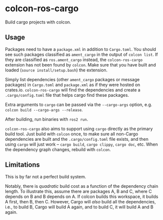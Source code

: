# colcon-ros-cargo
Build cargo projects with colcon.


## Usage
Packages need to have a `package.xml` in addition to `Cargo.toml`. You should see such packages classified as `ament_cargo` in the output of `colcon list`. If they are classified as `ros.ament_cargo` instead, the `colcon-ros-cargo` extension has not been found by `colcon`. Make sure that you have built and loaded (`source install/setup.bash`) the extension. 

Simply list dependencies (other `ament_cargo` packages or message packages) in `Cargo.toml` and `package.xml` as if they were hosted on crates.io. `colcon-ros-cargo` will find the dependencies and create a `.cargo/config.toml` file that helps cargo find these packages.

Extra arguments to `cargo` can be passed via the `--cargo-args` option, e.g. `colcon build --cargo-args --release`.

After building, run binaries with `ros2 run`.

`colcon-ros-cargo` also aims to support using `cargo` directly as the primary build tool. Just build with `colcon` once, to make sure all non-Cargo dependencies are built and the `.cargo/config.toml` file exists, and then using `cargo` will just work – `cargo build`, `cargo clippy`, `cargo doc`, etc. When the dependency graph changes, rebuild with `colcon`.


## Limitations
This is by far not a perfect build system.

Notably, there is _quadratic_ build cost as a function of the dependency chain length. To illustrate this, assume there are packages A, B and C, where C depends on B and B depends on A. If colcon builds this workspace, it builds A first, then B, then C. However, Cargo will _also_ build all the dependencies, i.e., to build B, Cargo will build A again, and to build C, it will build A and B again.
